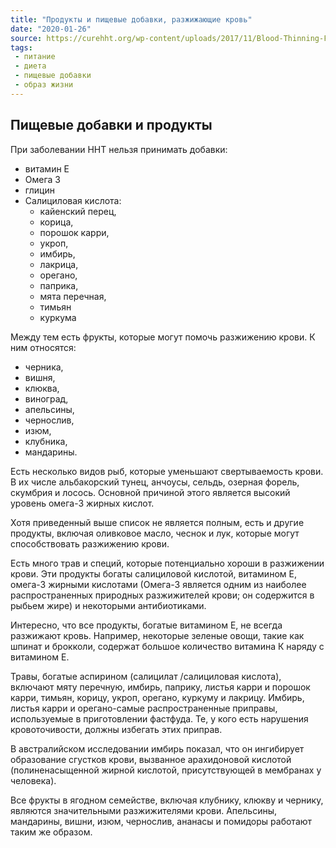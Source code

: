 ```yaml
---
title: "Продукты и пищевые добавки, разжижающие кровь"
date: "2020-01-26"
source: https://curehht.org/wp-content/uploads/2017/11/Blood-Thinning-Foods-to-Avoid.pdf
tags:
 - питание
 - диета
 - пищевые добавки
 - образ жизни
---
```


## Пищевые добавки и продукты
При заболевании HHT нельзя принимать добавки:
- витамин E
- Омега 3
- глицин
- Салициловая кислота: 
    - кайенский перец,
    - корица,
    - порошок карри,
    - укроп,
    - имбирь,
    - лакрица,
    - орегано,
    - паприка,
    - мята перечная, 
    - тимьян
    - куркума

Между тем есть фрукты, которые могут помочь разжижению крови.
К ним относятся:
- черника,
- вишня,
- клюква,
- виноград,
- апельсины,
- чернослив,
- изюм,
- клубника,
- мандарины.

Есть несколько видов рыб, которые уменьшают свертываемость крови. 
В их числе альбакорский тунец, анчоусы, сельдь, озерная форель, скумбрия и лосось.
Основной причиной этого является высокий уровень омега-3 жирных кислот.

Хотя приведенный выше список не является полным, есть и другие продукты, 
включая оливковое масло, чеснок и лук, которые могут способствовать разжижению крови.

Есть много трав и специй, которые потенциально хороши в разжижении крови.
Эти продукты богаты салициловой кислотой, витамином Е, омега-3 жирными кислотами 
(Омега-3 является одним из наиболее распространенных природных разжижителей крови; он содержится в рыбьем жире) 
и некоторыми антибиотиками.

Интересно, что все продукты, богатые витамином Е, не всегда разжижают кровь. Например, некоторые зеленые овощи, 
такие как шпинат и брокколи, содержат большое количество витамина К наряду с витамином Е.

Травы, богатые аспирином (салицилат /салициловая кислота), включают 
мяту перечную, имбирь, паприку, листья карри и порошок карри, тимьян, корицу, укроп, орегано, куркуму и лакрицу. 
Имбирь, листья карри и орегано-самые распространенные приправы, используемые в приготовлении фастфуда. 
Те, у кого есть нарушения кровоточивости, должны избегать этих приправ.

В австралийском исследовании имбирь показал, что он ингибирует образование сгустков крови, 
вызванное арахидоновой кислотой (полиненасыщенной жирной кислотой, присутствующей в мембранах у человека).

Все фрукты в ягодном семействе, включая клубнику, клюкву и чернику, являются значительными разжижителями крови. 
Апельсины, мандарины, вишни, изюм, чернослив, ананасы и помидоры работают таким же образом.
